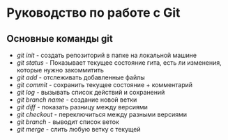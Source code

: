 # Руководство по работе с Git

## Основные команды git
* *git init* - создать репозиторий в папке на локальной машине
* *git status* - Показывает текущее состояние гита, есть 
ли изменения, которые нужно закоммитить
* *git add* - отслеживать добавленные файлы
* *git commit* - сохранить текущее состояние + комментарий
* *git log* - вызывать список действий и сохранений
* *git branch name* - создание новой ветки
* *git diff* - показать разницу между версиями
* *git checkout* - переключиться между разными версиями
* *git branch* - выводит список веток
* *git merge* - слить любую ветку с текущей
